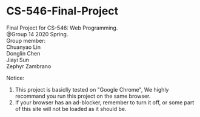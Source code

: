 # CS-546-Final-Project  
Final Project for CS-546: Web Programming.   
@Group 14 2020 Spring.   
Group member:      
Chuanyao Lin      
Donglin Chen      
Jiayi Sun       
Zephyr Zambrano              
       
       
Notice:          
1. This project is basiclly tested on "Google Chrome", We highly recommand you run this project on the same browser.        
2. If your browser has an ad-blocker, remember to turn it off, or some part of this site will not be loaded as it should be.         
